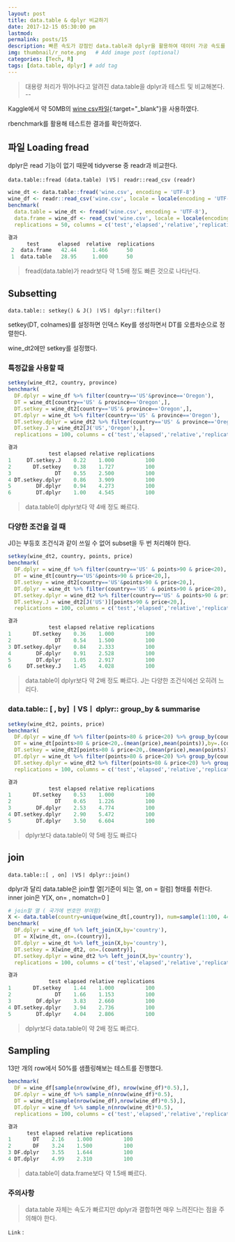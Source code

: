 ```yaml
---
layout: post
title: data.table & dplyr 비교하기
date: 2017-12-15 05:30:00 pm
lastmod:
permalink: posts/15
description: 빠른 속도가 강점인 data.table과 dplyr을 활용하여 데이터 가공 속도를 비교한다.# Add post description (optional)
img: thumbnail/r_note.png   # Add image post (optional)
categories: [Tech, R]
tags: [data.table, dplyr] # add tag
---
```


> 대용량 처리가 뛰어나다고 알려진 data.table을 dplyr과 테스트 및 비교해본다. -- 

Kaggle에서 약 50MB의 [wine csv파일](https://www.kaggle.com/hiteshp/weekend-which-wine-wins/data){:target="_blank"}을 사용하였다.

rbenchmark를 활용해 테스트한 결과를 확인하였다.

## 파일 Loading fread

dplyr은 read 기능이 없기 때문에 tidyverse 중 readr과 비교한다.

`data.table::fread (data.table) ㅣVSㅣ readr::read_csv (readr)`

``` r
wine_dt <- data.table::fread('wine.csv', encoding = 'UTF-8')
wine_df <- readr::read_csv('wine.csv', locale = locale(encoding = 'UTF-8'))
benchmark(
  data.table = wine_dt <- fread('wine.csv', encoding = 'UTF-8'),
  data.frame = wine_df <- read_csv('wine.csv', locale = locale(encoding = 'UTF-8')),
  replications = 50, columns = c('test','elapsed','relative','replications'))
```

``` r
결과
      test      elapsed  relative  replications 
 2  data.frame   42.44     1.466      50        
 1  data.table   28.95     1.000      50        
```

> fread(data.table)가 readr보다 약 1.5배 정도 빠른 것으로 나타난다.

## Subsetting 

`data.table:: setkey() & J() ㅣVSㅣ dplyr::filter()`

setkey(DT, colnames)를 설정하면 인덱스 Key를 생성하면서 DT를 오름차순으로 정렬한다.

wine_dt2에만 setkey를 설정했다.

### 특정값을 사용할 때

``` r
setkey(wine_dt2, country, province)
benchmark(
  DF.dplyr = wine_df %>% filter(country=='US'&province=='Oregon'),
  DT = wine_dt[country=='US' & province=='Oregon',],
  DT.setkey = wine_dt2[country=='US'& province=='Oregon',],
  DT.dplyr = wine_dt %>% filter(country=='US' & province=='Oregon'),
  DT.setkey.dplyr = wine_dt2 %>% filter(country=='US' & province=='Oregon'),
  DT.setkey.J = wine_dt2[J('US','Oregon'),],
  replications = 100, columns = c('test','elapsed','relative','replications'))
```

``` r
결과
             test elapsed relative replications
1     DT.setkey.J    0.22    1.000          100
2       DT.setkey    0.38    1.727          100
3              DT    0.55    2.500          100
4 DT.setkey.dplyr    0.86    3.909          100
5        DF.dplyr    0.94    4.273          100
6        DT.dplyr    1.00    4.545          100
```

> data.table이 dplyr보다 약 4배 정도 빠르다.

### 다양한 조건을 걸 때

J()는 부등호 조건식과 같이 쓰일 수 없어 subset을 두 번 처리해야 한다.

``` r
setkey(wine_dt2, country, points, price)
benchmark(
  DF.dplyr = wine_df %>% filter(country=='US' & points>90 & price<20),
  DT = wine_dt[country=='US'&points>90 & price<20,],
  DT.setkey = wine_dt2[country=='US'&points>90 & price<20,],
  DT.dplyr = wine_dt %>% filter(country=='US' & points>90 & price<20),
  DT.setkey.dplyr = wine_dt2 %>% filter(country=='US' & points>90 & price<20),
  DT.setkey.J = wine_dt2[J('US')][points>90 & price<20,],
  replications = 100, columns = c('test','elapsed','relative','replications'))
```

``` r
결과
             test elapsed relative replications
1       DT.setkey    0.36    1.000          100
2              DT    0.54    1.500          100
3 DT.setkey.dplyr    0.84    2.333          100
4        DF.dplyr    0.91    2.528          100
5        DT.dplyr    1.05    2.917          100
6     DT.setkey.J    1.45    4.028          100
```

> data.table이 dplyr보다 약 2배 정도 빠르다. J는 다양한 조건식에선 오히려 느리다.

### data.table:: [ , by] ㅣVSㅣ dplyr:: group_by & summarise

``` r
setkey(wine_dt2, points, price)
benchmark(
  DF.dplyr = wine_df %>% filter(points>80 & price<20) %>% group_by(country) %>% summarise(mean(price), mean(points)),
  DT = wine_dt[points>80 & price<20,.(mean(price),mean(points)),by=.(country)],
  DT.setkey = wine_dt2[points>80 & price<20,.(mean(price),mean(points)), by=.(country)],
  DT.dplyr = wine_dt %>% filter(points>80 & price<20) %>% group_by(country) %>% summarise(mean(price), mean(points)),
  DT.setkey.dplyr = wine_dt2 %>% filter(points>80 & price<20) %>% group_by(country) %>% summarise(mean(price), mean(points)),
  replications = 100, columns = c('test','elapsed','relative','replications'))
```

``` r
결과
             test elapsed relative replications
1       DT.setkey    0.53    1.000          100
2              DT    0.65    1.226          100
3        DF.dplyr    2.53    4.774          100
4 DT.setkey.dplyr    2.90    5.472          100
5        DT.dplyr    3.50    6.604          100
```

> dplyr보다 data.table이 약 5배 정도 빠르다

## join

`data.table::[ , on] ㅣVSㅣ dplyr::join()`

dplyr과 달리 data.table은 join할 열[기준이 되는 열, on = 컬럼] 형태를 취한다.
inner join은 Y[X, on= , nomatch=0 ]

``` r
# join할 열 ( 국가에 번호만 부여함)
X <- data.table(country=unique(wine_dt[,country]), num=sample(1:100, 44, replace = F))
benchmark(
  DF.dplyr = wine_df %>% left_join(X,by='country'),
  DT = X[wine_dt, on=.(country)],
  DT.dplyr = wine_dt %>% left_join(X,by='country'),
  DT.setkey = X[wine_dt2, on=.(country)],
  DT.setkey.dplyr = wine_dt2 %>% left_join(X,by='country'),
  replications = 100, columns = c('test','elapsed','relative','replications'))
```

``` r
결과
             test elapsed relative replications
1       DT.setkey    1.44    1.000          100
2              DT    1.66    1.153          100
3        DF.dplyr    3.83    2.660          100
4 DT.setkey.dplyr    3.94    2.736          100
5        DT.dplyr    4.04    2.806          100
```

> dplyr보다 data.table이 약 2배 정도 빠르다.

## Sampling

13만 개의 row에서 50%를 샘플링해보는 테스트를 진행했다.

```r
benchmark(
  DF = wine_df[sample(nrow(wine_df), nrow(wine_df)*0.5),],
  DF.dplyr = wine_df %>% sample_n(nrow(wine_df)*0.5),
  DT = wine_dt[sample(nrow(wine_df),nrow(wine_df)*0.5),],
  DT.dplyr = wine_df %>% sample_n(nrow(wine_dt)*0.5),
  replications = 100, columns = c('test','elapsed','relative','replications'))
```

```r
결과
      test elapsed relative replications
1       DT    2.16    1.000          100
2       DF    3.24    1.500          100
3 DF.dplyr    3.55    1.644          100
4 DT.dplyr    4.99    2.310          100
```

> data.table이 data.frame보다 약 1.5배 빠르다.

### 주의사항

> data.table 자체는 속도가 빠르지만 dplyr과 결합하면 매우 느려진다는 점을 주의해야 한다.

`Link` : 

